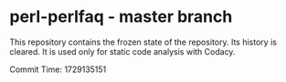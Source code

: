 # perl-perlfaq - master branch

This repository contains the frozen state of the repository.
Its history is cleared. It is used only for static code
analysis with Codacy.

Commit Time: 1729135151